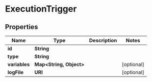 

# ExecutionTrigger


## Properties

| Name | Type | Description | Notes |
|------------ | ------------- | ------------- | -------------|
|**id** | **String** |  |  |
|**type** | **String** |  |  |
|**variables** | **Map&lt;String, Object&gt;** |  |  [optional] |
|**logFile** | **URI** |  |  [optional] |



